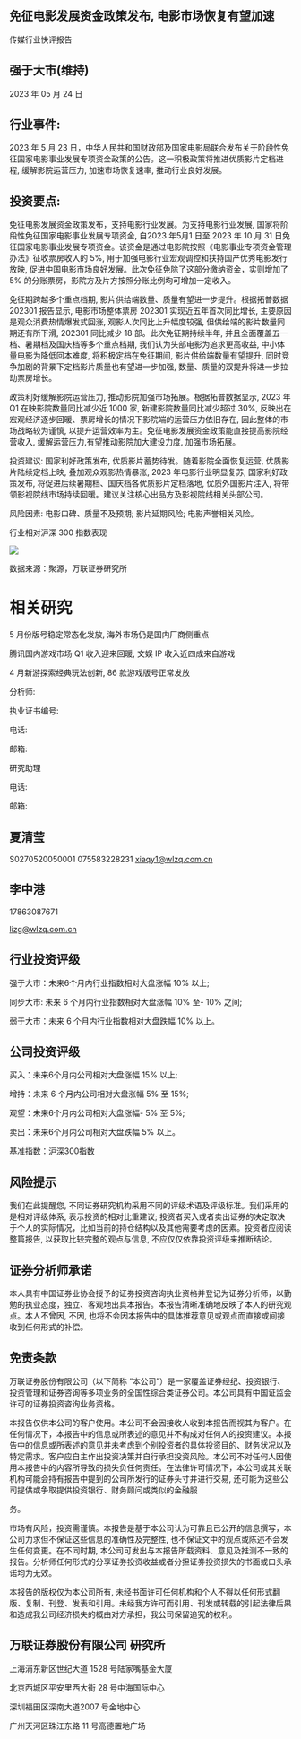 ## 免征电影发展资金政策发布, 电影市场恢复有望加速

传媒行业快评报告

## 强于大市(维持)

2023 年 05 月 24 日

## 行业事件:

2023 年 5 月 23 日，中华人民共和国财政部及国家电影局联合发布关于阶段性免征国家电影事业发展专项资金政策的公告。这一积极政策将推进优质影片定档进程, 缓解影院运营压力, 加速市场恢复速率, 推动行业良好发展。

## 投资要点:

免征电影发展资金政策发布，支持电影行业发展。为支持电影行业发展, 国家将阶段性免征国家电影事业发展专项资金, 自2023 年5月1 日至 2023 年 10 月 31 日免征国家电影事业发展专项资金。该资金是通过电影院按照《电影事业专项资金管理办法》征收票房收入的 $5 \%$, 用于加强电影行业宏观调控和扶持国产优秀电影发行放映, 促进中国电影市场良好发展。此次免征免除了这部分缴纳资金，实则增加了 $5 \%$ 的分账票房，影院方及片方按照分账比例均可增加一定收入。

免征期跨越多个重点档期, 影片供给端数量、质量有望进一步提升。根据拓普数据 202301 报告显示, 电影市场整体票房 202301 实现近五年首次同比增长, 主要原因是观众消费热情爆发式回涨, 观影人次同比上升幅度较强, 但供给端的影片数量同期还有所下滑, 202301 同比减少 18 部。此次免征期持续半年, 并且全面覆盖五一档、暑期档及国庆档等多个重点档期, 我们认为头部电影为追求更高收益, 中小体量电影为降低回本难度, 将积极定档在免征期间, 影片供给端数量有望提升, 同时竞争加剧的背景下定档影片质量也有望进一步加强, 数量、质量的双提升将进一步拉动票房增长。

政策利好缓解影院运营压力, 推动影院加强市场拓展。根据拓普数据显示, 2023 年 Q1 在映影院数量同比减少近 1000 家, 新建影院数量同比减少超过 $30 \%$, 反映出在宏观经济逐步回暖、票房增长的情况下影院端的运营压力依旧存在, 因此整体的市场战略较为谨慎, 以提升运营效率为主。免征电影发展资金政策能直接提高影院经营收入, 缓解运营压力,有望推动影院加大建设力度, 加强市场拓展。

投资建议: 国家利好政策发布, 优质影片蓄势待发。随着影院全面恢复运营, 优质影片陆续定档上映, 叠加观众观影热情暴涨, 2023 年电影行业明显复苏, 国家利好政策发布, 将促进后续暑期档、国庆档各优质影片定档落地, 优质外国影片注入, 将带领影视院线市场持续回暖。建议关注核心出品方及影视院线相关头部公司。

风险因素: 电影口碑、质量不及预期; 影片延期风险; 电影声誉相关风险。

行业相对沪深 300 指数表现

![](https://cdn.mathpix.com/cropped/2024_04_30_9aa02fbc1ec0b6329b6bg-1.jpg?height=403&width=540&top_left_y=678&top_left_x=1406)

数据来源：聚源，万联证券研究所

# 相关研究 

5 月份版号稳定常态化发放, 海外市场仍是国内厂商侧重点

腾讯国内游戏市场 Q1 收入迎来回暖, 文娱 IP 收入近四成来自游戏

4 月新游探索经典玩法创新, 86 款游戏版号正常发放

分析师:

执业证书编号:

电话:

邮箱:

研究助理

电话:

邮箱:

## 夏清莹

S0270520050001 075583228231 xiaqy1@wlzq.com.cn

## 李中港

17863087671

lizg@wlzq.com.cn

## 行业投资评级

强于大市：未来6个月内行业指数相对大盘涨幅 $10 \%$ 以上;

同步大市: 未来 6 个月内行业指数相对大盘涨幅 $10 \%$ 至- $10 \%$ 之间;

弱于大市：未来 6 个月内行业指数相对大盘跌幅 $10 \%$ 以上。

## 公司投资评级

买入：未来6个月内公司相对大盘涨幅 $15 \%$ 以上;

增持：未来 6 个月内公司相对大盘涨幅 $5 \%$ 至 $15 \%$;

观望：未来6个月内公司相对大盘涨幅- $5 \%$ 至 $5 \%$;

卖出：未来6个月内公司相对大盘跌幅 $5 \%$ 以上。

基准指数：沪深300指数

## 风险提示

我们在此提醒您, 不同证券研究机构采用不同的评级术语及评级标准。我们采用的是相对评级体系, 表示投资的相对比重建议; 投资者买入或者卖出证券的决定取决于个人的实际情况，比如当前的持仓结构以及其他需要考虑的因素。投资者应阅读整篇报告, 以获取比较完整的观点与信息, 不应仅仅依靠投资评级来推断结论。

## 证券分析师承诺

本人具有中国证券业协会授予的证券投资咨询执业资格并登记为证券分析师，以勤勉的执业态度，独立、客观地出具本报告。本报告清晰准确地反映了本人的研究观点。本人不曾因, 不因, 也将不会因本报告中的具体推荐意见或观点而直接或间接收到任何形式的补偿。

## 免责条款

万联证券股份有限公司（以下简称 “本公司”）是一家覆盖证券经纪、投资银行、投资管理和证券咨询等多项业务的全国性综合类证券公司。本公司具有中国证监会许可的证券投资咨询业务资格。

本报告仅供本公司的客户使用。本公司不会因接收人收到本报告而视其为客户。在任何情况下，本报告中的信息或所表述的意见并不构成对任何人的投资建议。本报告中的信息或所表述的意见并未考虑到个别投资者的具体投资目的、财务状况以及特定需求。客户应自主作出投资决策并自行承担投资风险。本公司不对任何人因使用本报告中的内容所导致的损失负任何责任。在法律许可情况下，本公司或其关联机构可能会持有报告中提到的公司所发行的证券头寸并进行交易, 还可能为这些公司提供或争取提供投资银行、财务顾问或类似的金融服

务。

市场有风险，投资需谨慎。本报告是基于本公司认为可靠且已公开的信息撰写，本公司力求但不保证这些信息的准确性及完整性, 也不保证文中的观点或陈述不会发生任何变更。在不同时期, 本公司可发出与本报告所载资料、意见及推测不一致的报告。分析师任何形式的分享证券投资收益或者分担证券投资损失的书面或口头承诺均为无效。

本报告的版权仅为本公司所有, 未经书面许可任何机构和个人不得以任何形式翻版、复制、刊登、发表和引用。未经我方许可而引用、刊发或转载的引起法律后果和造成我公司经济损失的概由对方承担，我公司保留追究的权利。

## 万联证券股份有限公司 研究所

上海浦东新区世纪大道 1528 号陆家嘴基金大厦

北京西城区平安里西大街 28 号中海国际中心

深圳福田区深南大道2007 号金地中心

广州天河区珠江东路 11 号高德置地广场

